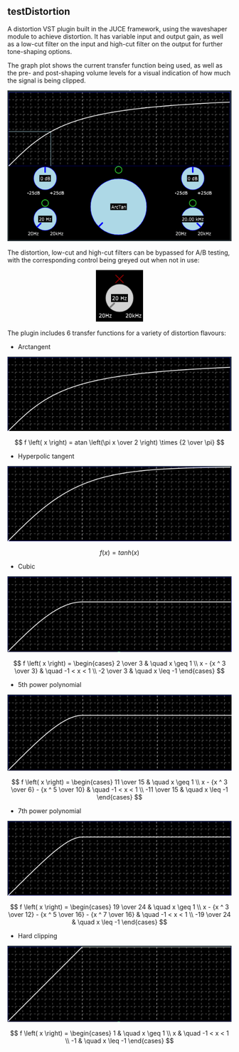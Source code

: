 ## testDistortion

A distortion VST plugin built in the JUCE framework, using the waveshaper module to achieve distortion. It has variable input and output gain, as well as a low-cut filter on the input and high-cut filter on the output for further tone-shaping options.

The graph plot shows the current transfer function being used, as well as the pre- and post-shaping volume levels for a visual indication of how much the signal is being clipped.

<p align="center">
  <img src="Media/main.png">
</p>

The distortion, low-cut and high-cut filters can be bypassed for A/B testing, with the corresponding control being greyed out when not in use:

<p align="center">
  <img src="Media/bypass.png">
</p>

The plugin includes 6 transfer functions for a variety of distortion flavours:
- Arctangent

<p align="center">
  <img src="Media/arctan.png">
</p>

$$ f \left( x \right) = atan \left(\pi x \over 2 \right) \times {2 \over \pi} $$

- Hyperpolic tangent

<p align="center">
  <img src="Media/hyptan.png">
</p>

$$ f \left( x \right) = tanh \left( x \right) $$

- Cubic

<p align="center">
  <img src="Media/cubic.png">
</p>

$$ f \left( x \right) = \begin{cases}
  2 \over 3 & \quad x \geq 1 \\
  x - {x ^ 3 \over 3} & \quad -1 < x < 1 \\
  -2 \over 3 & \quad x \leq -1
  \end{cases}  $$

  - 5th power polynomial

<p align="center">
  <img src="Media/pow5.png">
</p>

$$ f \left( x \right) = \begin{cases}
  11 \over 15 & \quad x \geq 1 \\
  x - {x ^ 3 \over 6} - {x ^ 5 \over 10} & \quad -1 < x < 1 \\
  -11 \over 15 & \quad x \leq -1
  \end{cases}  $$

  - 7th power polynomial

<p align="center">
  <img src="Media/pow7.png">
</p>

$$ f \left( x \right) = \begin{cases}
  19 \over 24 & \quad x \geq 1 \\
  x - {x ^ 3 \over 12} - {x ^ 5 \over 16} - {x ^ 7 \over 16} & \quad -1 < x < 1 \\
  -19 \over 24 & \quad x \leq -1
  \end{cases}  $$

- Hard clipping

<p align="center">
  <img src="Media/hard.png">
</p>

$$ f \left( x \right) = \begin{cases}
  1 & \quad x \geq 1 \\
  x & \quad -1 < x < 1 \\
  -1 & \quad x \leq -1
  \end{cases}  $$
